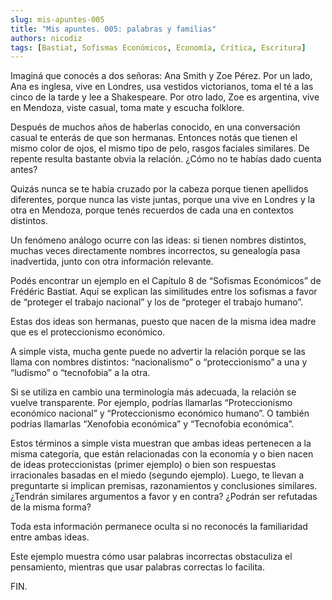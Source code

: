 ```yaml
---
slug: mis-apuntes-005
title: "Mis apuntes. 005: palabras y familias"
authors: nicodiz
tags: [Bastiat, Sofismas Económicos, Economía, Crítica, Escritura]
---
```


Imaginá que conocés a dos señoras: Ana Smith y Zoe Pérez. Por un lado, Ana es inglesa, vive en Londres, usa vestidos victorianos, toma el té a las cinco de la tarde y lee a Shakespeare. Por otro lado, Zoe es argentina, vive en Mendoza, viste casual, toma mate y escucha folklore.

Después de muchos años de haberlas conocido, en una conversación casual te enterás de que son hermanas. Entonces notás que tienen el mismo color de ojos, el mismo tipo de pelo, rasgos faciales similares. De repente resulta bastante obvia la relación. ¿Cómo no te habías dado cuenta antes?

Quizás nunca se te había cruzado por la cabeza porque tienen apellidos diferentes, porque nunca las viste juntas, porque una vive en Londres y la otra en Mendoza, porque tenés recuerdos de cada una en contextos distintos.

Un fenómeno análogo ocurre con las ideas: si tienen nombres distintos, muchas veces directamente nombres incorrectos, su genealogía pasa inadvertida, junto con otra información relevante.

<!-- truncate -->

Podés encontrar un ejemplo en el Capítulo 8 de “Sofismas Económicos” de Frédéric Bastiat. Aquí se explican las similitudes entre los sofismas a favor de “proteger el trabajo nacional” y los de “proteger el trabajo humano”.

Estas dos ideas son hermanas, puesto que nacen de la misma idea madre que es el proteccionismo económico.

A simple vista, mucha gente puede no advertir la relación porque se las llama con nombres distintos: “nacionalismo” o “proteccionismo” a una y “ludismo” o “tecnofobia” a la otra.

Si se utiliza en cambio una terminología más adecuada, la relación se vuelve transparente. Por ejemplo, podrías llamarlas “Proteccionismo económico nacional” y “Proteccionismo económico humano”. O también podrías llamarlas “Xenofobia económica” y “Tecnofobia económica”.

Estos términos a simple vista muestran que ambas ideas pertenecen a la misma categoría, que están relacionadas con la economía y o bien nacen de ideas proteccionistas (primer ejemplo) o bien son respuestas irracionales basadas en el miedo (segundo ejemplo). Luego, te llevan a preguntarte si implican premisas, razonamientos y conclusiones similares. ¿Tendrán similares argumentos a favor y en contra? ¿Podrán ser refutadas de la misma forma?

Toda esta información permanece oculta si no reconocés la familiaridad entre ambas ideas.

Este ejemplo muestra cómo usar palabras incorrectas obstaculiza el pensamiento, mientras que usar palabras correctas lo facilita.

FIN.
